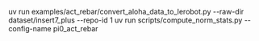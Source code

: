 uv run examples/act_rebar/convert_aloha_data_to_lerobot.py --raw-dir dataset/insert7_plus --repo-id 1
uv run scripts/compute_norm_stats.py --config-name pi0_act_rebar
